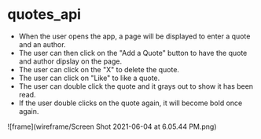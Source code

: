 # quotes_api
- When the user opens the app, a page will be displayed to enter a quote and an author.
- The user can then click on the "Add a Quote" button to have the quote and author dipslay on the page.
- The user can click on the "X" to delete the quote.
- The user can click on "Like" to like a quote.
- The user can double click the quote and it grays out to show it has been read.
- If the user double clicks on the quote again, it will become bold once again.

![frame](wireframe/Screen Shot 2021-06-04 at 6.05.44 PM.png)
